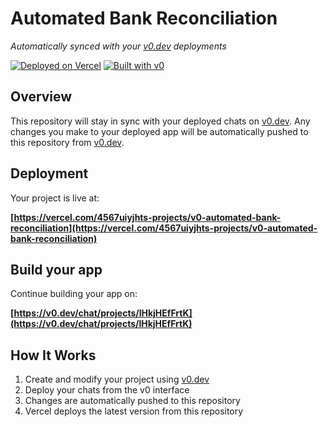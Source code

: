 # Automated Bank Reconciliation

*Automatically synced with your [v0.dev](https://v0.dev) deployments*

[![Deployed on Vercel](https://img.shields.io/badge/Deployed%20on-Vercel-black?style=for-the-badge&logo=vercel)](https://vercel.com/4567uiyjhts-projects/v0-automated-bank-reconciliation)
[![Built with v0](https://img.shields.io/badge/Built%20with-v0.dev-black?style=for-the-badge)](https://v0.dev/chat/projects/lHkjHEfFrtK)

## Overview

This repository will stay in sync with your deployed chats on [v0.dev](https://v0.dev).
Any changes you make to your deployed app will be automatically pushed to this repository from [v0.dev](https://v0.dev).

## Deployment

Your project is live at:

**[https://vercel.com/4567uiyjhts-projects/v0-automated-bank-reconciliation](https://vercel.com/4567uiyjhts-projects/v0-automated-bank-reconciliation)**

## Build your app

Continue building your app on:

**[https://v0.dev/chat/projects/lHkjHEfFrtK](https://v0.dev/chat/projects/lHkjHEfFrtK)**

## How It Works

1. Create and modify your project using [v0.dev](https://v0.dev)
2. Deploy your chats from the v0 interface
3. Changes are automatically pushed to this repository
4. Vercel deploys the latest version from this repository